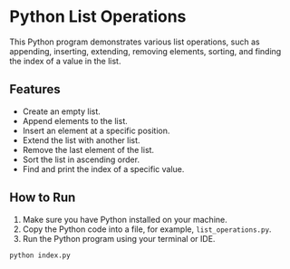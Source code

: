 # Python List Operations

This Python program demonstrates various list operations, such as appending, inserting, extending, removing elements, sorting, and finding the index of a value in the list.

## Features

- Create an empty list.
- Append elements to the list.
- Insert an element at a specific position.
- Extend the list with another list.
- Remove the last element of the list.
- Sort the list in ascending order.
- Find and print the index of a specific value.

## How to Run

1. Make sure you have Python installed on your machine.
2. Copy the Python code into a file, for example, `list_operations.py`.
3. Run the Python program using your terminal or IDE.

```bash
python index.py
